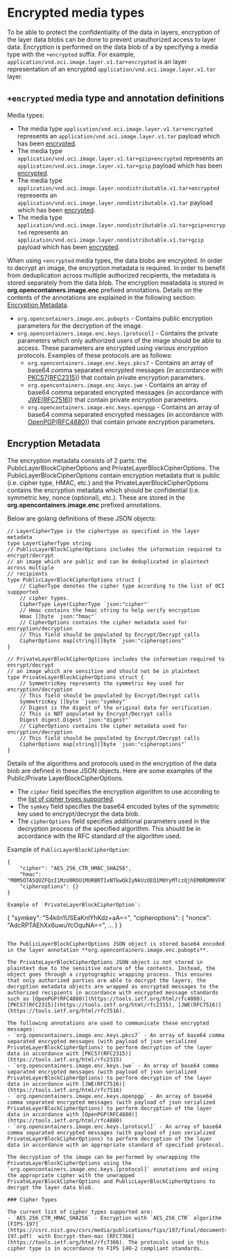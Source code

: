 # Encrypted media types

To be able to protect the confidentiality of the data in layers, encryption of the layer data blobs can be done to prevent unauthorized access to layer data. Encryption is performed on the data blob of a by specifying a media type with the `+encrypted` suffix. For example, `application/vnd.oci.image.layer.v1.tar+encrypted` is an layer representation of an encrypted `application/vnd.oci.image.layer.v1.tar` layer. 

## `+encrypted` media type and annotation definitions

Media types:
* The media type `application/vnd.oci.image.layer.v1.tar+encrypted` represents an `application/vnd.oci.image.layer.v1.tar` payload which has been [encrypted](#layer-encryption).
* The media type `application/vnd.oci.image.layer.v1.tar+gzip+encrypted` represents an `application/vnd.oci.image.layer.v1.tar+gzip` payload which has been [encrypted](#layer-encryption).
* The media type `application/vnd.oci.image.layer.nondistributable.v1.tar+encrypted` represents an `application/vnd.oci.image.layer.nondistributable.v1.tar` payload which has been [encrypted](#layer-encryption).
* The media type `application/vnd.oci.image.layer.nondistributable.v1.tar+gzip+encrypted` represents an `application/vnd.oci.image.layer.nondistributable.v1.tar+gzip` payload which has been [encrypted](#layer-encryption).

When using `+encrypted` media types, the data blobs are encrypted. In order to decrypt an image, the encryption metadata is required. In order to benefit from deduplication across multiple authorized recipients, the metadata is stored separately from the data blob. The encryption meatadata is stored in **org.opencontainers.image.enc** prefixed annotations. Details on the contents of the annotations are explained in the following section: [Encryption Metadata](#encryption-metadata).
- `org.opencontainers.image.enc.pubopts` - Contains public encryption parameters for the decryption of the image.
- `org.opencontainers.image.enc.keys.[protocol]` - Contains the private parameters which only authorized users of the image should be able to access. These parameters are encrypted using various encryption protocols. Examples of these protocols are as follows:
  - `org.opencontainers.image.enc.keys.pkcs7` - Contains an array of base64 comma separated encrypted messages (in accordance with [PKCS7(RFC2315)](https://tools.ietf.org/html/rfc2315)) that contain private encryption parameters.
  - `org.opencontainers.image.enc.keys.jwe` - Contains an array of base64 comma separated encrypted messages (in accordance with [JWE(RFC7516)](https://tools.ietf.org/html/rfc7516)) that contain private  encryption parameters.
  - `org.opencontainers.image.enc.keys.openpgp` - Contains an array of base64 comma separated encrypted messages (in accordance with [OpenPGP(RFC4880)](https://tools.ietf.org/html/rfc4880)) that contain private encryption parameters. 

## Encryption Metadata

The encryption metadata consists of 2 parts: the PublicLayerBlockCipherOptions and PrivateLayerBlockCipherOptions. The PublicLayerBlockCipherOptions contain encryption metadata that is public (i.e. cipher type, HMAC, etc.) and the PrivateLayerBlockCipherOptions contains the encryption metadata which should be confidential (i.e. symmetric key, nonce (optional), etc.). These are stored in the **org.opencontainers.image.enc** prefixed annotations.

Below are golang definitions of these JSON objects:

```
// LayerCipherType is the ciphertype as specified in the layer metadata
type LayerCipherType string
// PublicLayerBlockCipherOptions includes the information required to encrypt/decrypt
// an image which are public and can be deduplicated in plaintext across multiple
// recipients
type PublicLayerBlockCipherOptions struct {
    // CipherType denotes the cipher type according to the list of OCI suppported
    // cipher types.
    CipherType LayerCipherType `json:"cipher"`
    // Hmac contains the hmac string to help verify encryption
    Hmac []byte `json:"hmac"`
    // CipherOptions contains the cipher metadata used for encryption/decryption
    // This field should be populated by Encrypt/Decrypt calls
    CipherOptions map[string][]byte `json:"cipheroptions"`
}

// PrivateLayerBlockCipherOptions includes the information required to encrypt/decrypt
// an image which are sensitive and should not be in plaintext
type PrivateLayerBlockCipherOptions struct {
	// SymmetricKey represents the symmetric key used for encryption/decryption
	// This field should be populated by Encrypt/Decrypt calls
	SymmetricKey []byte `json:"symkey"`
	// Digest is the digest of the original data for verification.
	// This is NOT populated by Encrypt/Decrypt calls
	Digest digest.Digest `json:"digest"`
	// CipherOptions contains the cipher metadata used for encryption/decryption
	// This field should be populated by Encrypt/Decrypt calls
	CipherOptions map[string][]byte `json:"cipheroptions"`
}
```

Details of the algorithms and protocols used in the encryption of the data blob are defined in these JSON objects. Here are some examples of the Public/Private LayerBlockCipherOptions.
- The `cipher` field specifies the encryption algorithm to use according to the [list of cipher types supported](#cipher-types).
- The `symkey` field specifies the base64 encoded bytes of the symmetric key used to encrypt/decrypt the data blob.
- The `cipherOptions` field specifies additional parameters used in the decryption process of the specified algorithm. This should be in accordance with the RFC standard of the algorithm used.

Example of `PublicLayerBlockCipherOption`:
```
{
    "cipher": "AES_256_CTR_HMAC_SHA256",
    "hmac": "M0M5OTA5QUZFQzI1MzU0RDU1MURBRTIxNTkwQkIyNkUzOEQ1M0YyMTczQjhEM0RDM0VFRTRDMDQ3RTdBQjFDMQ=="
    "cipheroptions": {}
}

Example of `PrivateLayerBlockCipherOption`:
```
{
    "symkey": "54kiln1USEaKnlYhKdz+aA==",
    "cipheroptions": {
        "nonce": "AdcRPTAEhXx6uwuYcOquNA==",
        ...
    }
}
```

The PublicLayerBlockCipherOptions JSON object is stored base64 encoded in the layer annotation **org.opencontainers.image.enc.pubopts**. 

The PrivateLayerBlockCipherOptions JSON object is not stored in plaintext due to the sensitive nature of the contents. Instead, the object goes through a cryptographic wrapping process. This ensures that only authorized parties are able to decrypt the layers, the decryption metadata objects are wrapped as encrypted messages to the authorized recipients in accordance with encrypted message standards such as [OpenPGP(RFC4880)](https://tools.ietf.org/html/rfc4880), [PKCS7(RFC2315)](https://tools.ietf.org/html/rfc2315), [JWE(RFC7516)](https://tools.ietf.org/html/rfc7516). 

The following annotations are used to communicate these encrypted messages:
- `org.opencontainers.image.enc.keys.pkcs7` - An array of base64 comma separated encrypted messages (with payload of json serialized PrivateLayerBlockCipherOptions) to perform decryption of the layer data in accordance with [PKCS7(RFC2315)](https://tools.ietf.org/html/rfc2315)
- `org.opencontainers.image.enc.keys.jwe` - An array of base64 comma separated encrypted messages (with payload of json serialized PrivateLayerBlockCipherOptions) to perform decryption of the layer data in accordance with [JWE(RFC7516)](https://tools.ietf.org/html/rfc7516)
- `org.opencontainers.image.enc.keys.openpgp` - An array of base64 comma separated encrypted messages (with payload of json serialized PrivateLayerBlockCipherOptions) to perform decryption of the layer data in accordance with [OpenPGP(RFC4880)](https://tools.ietf.org/html/rfc4880)
- `org.opencontainers.image.enc.keys.[protocol]` - An array of base64 comma separated encrypted messages (with payload of json serialized PrivateLayerBlockCipherOptions) to perform decryption of the layer data in accordance with an appropriate standard of specified protocol.

The decryption of the image can be performed by unwrapping the PrivateLayerBlockCipherOptions using the `org.opencontainers.image.enc.keys.[protocol]` annotations and using the appropriate cipher with the unwrapped PrivateLayerBlockCipherOptions and PublicLayerBlockCipherOptions to decrypt the layer data blob.

### Cipher Types

The current list of cipher types supported are:
- `AES_256_CTR_HMAC_SHA256` - Encryption with `AES_256_CTR` algorithm [FIPS-197](https://csrc.nist.gov/csrc/media/publications/fips/197/final/documents/fips-197.pdf)  with Encrypt-then-mac [RFC7366](https://tools.ietf.org/html/rfc7366). The protocols used in this cipher type is in accordance to FIPS 140-2 compliant standards. 
